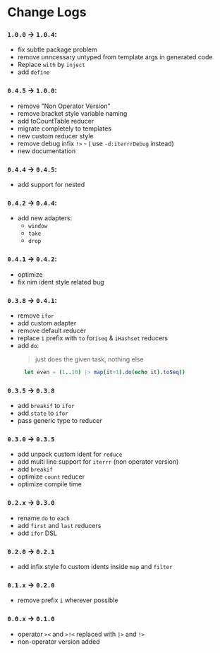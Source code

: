 # Change Logs
### `1.0.0` -> `1.0.4`:
- fix subtle package problem
- remove unncessary untyped from template args in generated code
- Replace `with` by `inject`
- add `define`

### `0.4.5` -> `1.0.0`:
- remove "Non Operator Version"
- remove bracket style variable naming
- add toCountTable reducer
- migrate completely to templates
- new custom reducer style
- remove debug infix `!>` - ( use `-d:iterrrDebug` instead)
- new documentation

### `0.4.4` -> `0.4.5`:
- add support for nested
  
### `0.4.2` -> `0.4.4`:
- add new adapters:
  - `window`
  - `take`
  - `drop`

### `0.4.1` -> `0.4.2`:
- optimize
- fix nim ident style related bug

### `0.3.8` -> `0.4.1`:
- remove `ifor`
- add custom adapter
- remove default reducer
- replace `i` prefix with `to` for`iseq` & `iHashset` reducers
- add `do`:
  > just does the given task, nothing else
  ```nim
    let even = (1..10) |> map(it+1).do(echo it).toSeq()
  ```

### `0.3.5` -> `0.3.8`
- add `breakif` to `ifor`
- add `state` to `ifor`
- pass generic type to reducer 

### `0.3.0` -> `0.3.5`
- add unpack custom ident for `reduce`
- add multi line support for `iterrr` (non operator version)
- add `breakif`
- optimize `count` reducer
- optimize compile time

### `0.2.x` -> `0.3.0`
- rename `do` to `each`
- add `first` and `last` reducers
- add `ifor` DSL

### `0.2.0` -> `0.2.1`
- add infix style fo custom idents inside `map` and `filter`

### `0.1.x` -> `0.2.0`
- remove prefix `i` wherever possible

### `0.0.x` -> `0.1.0`
- operator `><` and `>!<` replaced with `|>` and `!>`
- non-operator version added
